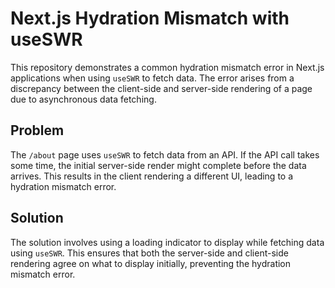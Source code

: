 # Next.js Hydration Mismatch with useSWR
This repository demonstrates a common hydration mismatch error in Next.js applications when using `useSWR` to fetch data. The error arises from a discrepancy between the client-side and server-side rendering of a page due to asynchronous data fetching.

## Problem
The `/about` page uses `useSWR` to fetch data from an API.  If the API call takes some time, the initial server-side render might complete before the data arrives. This results in the client rendering a different UI, leading to a hydration mismatch error.

## Solution
The solution involves using a loading indicator to display while fetching data using `useSWR`.  This ensures that both the server-side and client-side rendering agree on what to display initially, preventing the hydration mismatch error.